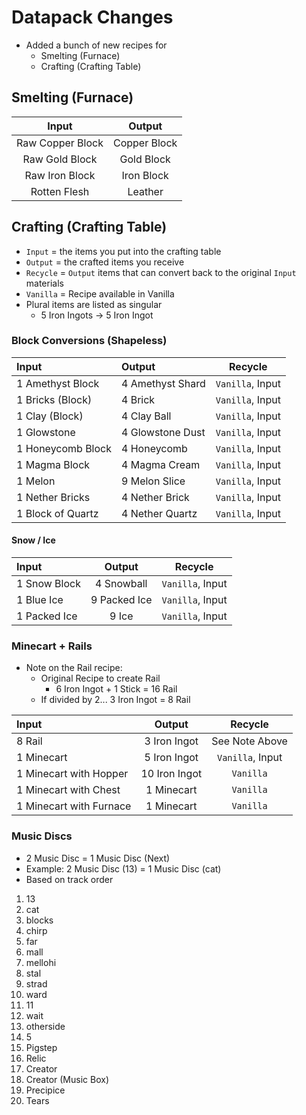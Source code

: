 # Datapack Changes

- Added a bunch of new recipes for
  - Smelting (Furnace)
  - Crafting (Crafting Table)

## Smelting (Furnace)

|      Input       |    Output    |
| :--------------: | :----------: |
| Raw Copper Block | Copper Block |
|  Raw Gold Block  |  Gold Block  |
|  Raw Iron Block  |  Iron Block  |
|   Rotten Flesh   |   Leather    |

## Crafting (Crafting Table)

- `Input` = the items you put into the crafting table
- `Output` = the crafted items you receive
- `Recycle` = `Output` items that can convert back to the original `Input` materials
- `Vanilla` = Recipe available in Vanilla
- Plural items are listed as singular
  - 5 Iron Ingots -> 5 Iron Ingot

### Block Conversions (Shapeless)

| Input             | Output           |     Recycle      |
| :---------------- | :--------------- | :--------------: |
| 1 Amethyst Block  | 4 Amethyst Shard | `Vanilla`, Input |
| 1 Bricks (Block)  | 4 Brick          | `Vanilla`, Input |
| 1 Clay (Block)    | 4 Clay Ball      | `Vanilla`, Input |
| 1 Glowstone       | 4 Glowstone Dust | `Vanilla`, Input |
| 1 Honeycomb Block | 4 Honeycomb      | `Vanilla`, Input |
| 1 Magma Block     | 4 Magma Cream    | `Vanilla`, Input |
| 1 Melon           | 9 Melon Slice    | `Vanilla`, Input |
| 1 Nether Bricks   | 4 Nether Brick   | `Vanilla`, Input |
| 1 Block of Quartz | 4 Nether Quartz  | `Vanilla`, Input |

#### Snow / Ice

| Input        |    Output    |     Recycle      |
| :----------- | :----------: | :--------------: |
| 1 Snow Block |  4 Snowball  | `Vanilla`, Input |
| 1 Blue Ice   | 9 Packed Ice | `Vanilla`, Input |
| 1 Packed Ice |    9 Ice     | `Vanilla`, Input |

### Minecart + Rails

- Note on the Rail recipe:
  - Original Recipe to create Rail
    - 6 Iron Ingot + 1 Stick = 16 Rail
  - If divided by 2... 3 Iron Ingot = 8 Rail

| Input                   |    Output     |     Recycle      |
| :---------------------- | :-----------: | :--------------: |
| 8 Rail                  | 3 Iron Ingot  |  See Note Above  |
| 1 Minecart              | 5 Iron Ingot  | `Vanilla`, Input |
| 1 Minecart with Hopper  | 10 Iron Ingot |    `Vanilla`     |
| 1 Minecart with Chest   |  1 Minecart   |    `Vanilla`     |
| 1 Minecart with Furnace |  1 Minecart   |    `Vanilla`     |

### Music Discs

- 2 Music Disc = 1 Music Disc (Next)
- Example: 2 Music Disc (13) = 1 Music Disc (cat)
- Based on track order

1. 13
2. cat
3. blocks
4. chirp
5. far
6. mall
7. mellohi
8. stal
9. strad
10. ward
11. 11
12. wait
13. otherside
14. 5
15. Pigstep
16. Relic
17. Creator
18. Creator (Music Box)
19. Precipice
20. Tears
